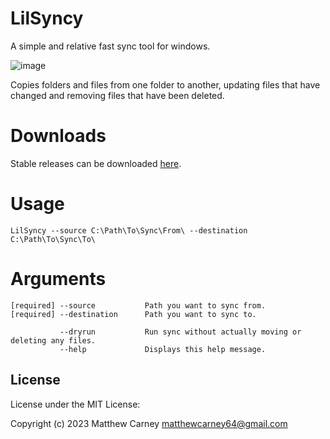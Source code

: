 # LilSyncy
A simple and relative fast sync tool for windows. 

![image](https://github.com/Killeroo/LilSyncy/assets/9999745/170d9f45-e349-405a-8392-b295832452ec)

Copies folders and files from one folder to another, updating files that have changed and removing files that have been deleted.

# Downloads
Stable releases can be downloaded [here](https://github.com/Killeroo/LilSyncy/releases/).

# Usage
```
LilSyncy --source C:\Path\To\Sync\From\ --destination C:\Path\To\Sync\To\
```

# Arguments
```
[required] --source           Path you want to sync from.
[required] --destination      Path you want to sync to.

           --dryrun           Run sync without actually moving or deleting any files.
           --help             Displays this help message.
```

## License

License under the MIT License:

Copyright (c) 2023 Matthew Carney <matthewcarney64@gmail.com>
